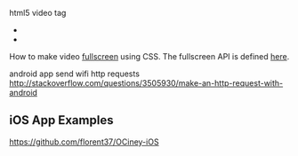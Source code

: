 
<!--
-->

html5 video tag
 * []( http://www.html5rocks.com/en/tutorials/video/basics/ )
 * []( http://www.w3schools.com/HTML/html5_video.asp )

How to make video
[fullscreen]( http://www.thecssninja.com/javascript/fullscreen )
using CSS.
The fullscreen API is defined
[here]( https://fullscreen.spec.whatwg.org/ ).

android app send wifi http requests
http://stackoverflow.com/questions/3505930/make-an-http-request-with-android

iOS App Examples
----------------

https://github.com/florent37/OCiney-iOS

<!-- vim: set autoindent expandtab sw=4 syntax=markdown: -->
